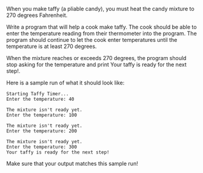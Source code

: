 When you make taffy (a pliable candy), you must heat the candy mixture to 270 degrees Fahrenheit.

Write a program that will help a cook make taffy. The cook should be able to enter the temperature reading from their thermometer into the program. The program should continue to let the cook enter temperatures until the temperature is at least 270 degrees.

When the mixture reaches or exceeds 270 degrees, the program should stop asking for the temperature and print Your taffy is ready for the next step!.

Here is a sample run of what it should look like:

```
Starting Taffy Timer...
Enter the temperature: 40

The mixture isn't ready yet.
Enter the temperature: 100

The mixture isn't ready yet.
Enter the temperature: 200

The mixture isn't ready yet.
Enter the temperature: 300
Your taffy is ready for the next step!
```

Make sure that your output matches this sample run!